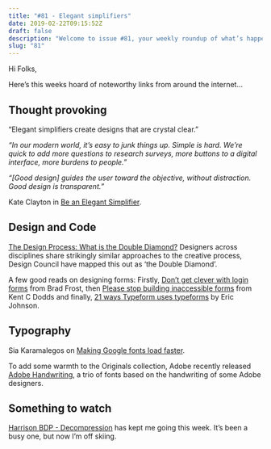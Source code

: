```yaml
---
title: "#81 - Elegant simplifiers"
date: 2019-02-22T09:15:52Z
draft: false
description: "Welcome to issue #81, your weekly roundup of what’s happening in design, code and typography."
slug: "81"
---
```


Hi Folks,

Here’s this weeks hoard of noteworthy links from around the internet...

## Thought provoking

“Elegant simplifiers create designs that are crystal clear.”

_“In our modern world, it’s easy to junk things up. Simple is hard. We’re quick to add more questions to research surveys, more buttons to a digital interface, more burdens to people.”_

_“[Good design] guides the user toward the objective, without distraction. Good design is transparent.”_

Kate Clayton in [Be an Elegant Simplifier](https://behavioralscientist.org/be-an-elegant-simplifier/?ref=heydesigner).

## Design and Code

[The Design Process: What is the Double Diamond?](https://www.designcouncil.org.uk/news-opinion/design-process-what-double-diamond) Designers across disciplines share strikingly similar approaches to the creative process, Design Council have mapped this out as ‘the Double Diamond’.

A few good reads on designing forms: Firstly, [Don’t get clever with login forms](http://bradfrost.com/blog/post/dont-get-clever-with-login-forms/) from Brad Frost, then [Please stop building inaccessible forms](https://blog.kentcdodds.com/please-stop-building-inaccessible-forms-and-how-to-fix-them-72c59e2729c6) from Kent C Dodds and finally, [21 ways Typeform uses typeforms](https://www.typeform.com/blog/inside-story/21-ways-typeform-uses-typeforms/) by Eric Johnson.

## Typography

Sia Karamalegos on [Making Google fonts load faster](https://medium.com/clio-calliope/making-google-fonts-faster-aadf3c02a36d).

To add some warmth to the Originals collection, Adobe recently released [Adobe Handwriting](https://theblog.adobe.com/fonts-with-a-personal-touch), a trio of fonts based on the handwriting of some Adobe designers.

## Something to watch

[Harrison BDP - Decompression](https://www.youtube.com/watch?v=012c0I1PNIk&t=0s&index=8&list=PLxr7sEiHOJ8QU4QsNRMTj0ZjsQqFKuZE6) has kept me going this week. It’s been a busy one, but now I’m off skiing.
